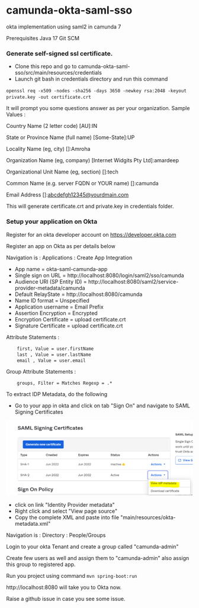 # camunda-okta-saml-sso
okta implementation using saml2 in camunda 7

Prerequisites 
Java 17
Git SCM

### Generate self-signed ssl certificate.

* Clone this repo and go to camunda-okta-saml-sso/src/main/resources/credentials
* Launch git bash in credentials directory and run this command 

`openssl req -x509 -nodes -sha256 -days 3650 -newkey rsa:2048 -keyout private.key -out certificate.crt`

It will prompt you some questions answer as per your organization.
Sample Values :

Country Name (2 letter code) [AU]:IN

State or Province Name (full name) [Some-State]:UP

Locality Name (eg, city) []:Amroha

Organization Name (eg, company) [Internet Widgits Pty Ltd]:amardeep

Organizational Unit Name (eg, section) []:tech

Common Name (e.g. server FQDN or YOUR name) []:camunda

Email Address []:abcdefgh12345@yourdmain.com

This will generate certificate.crt and private.key in credentials folder.

### Setup your application on Okta

Register for an okta developer account on https://developer.okta.com

Register an app on Okta as per details below

Navigation is : Applications : Create App Integration

*    App name                       = okta-saml-camunda-app
*    Single sign on URL             = http://localhost:8080/login/saml2/sso/camunda
*    Audience URI (SP Entity ID)    = http://localhost:8080/saml2/service-provider-metadata/camunda
*    Default RelayState             = http://localhost:8080/camunda
*    Name ID format                 = Unspecified
*    Application username           = Email Prefix
*    Assertion Encryption           = Encrypted
*    Encryption Certificate         = upload certificate.crt
*    Signature Certificate          = upload certificate.crt

   Attribute Statements :

        first, Value = user.firstName
        last , Value = user.lastName
        email , Value = user.email

   Group Attribute Statements :

        groups, Filter = Matches Regexp = .*

To extract IDP Metadata, do the following
- Go to your app in okta and click on tab "Sign On" and navigate to SAML Signing Certificates

![img.png](img.png)

- click on link "Identity Provider metadata"
- Right click and select "View page source"
- Copy the complete XML and paste into file "main/resources/okta-metadata.xml"

Navigation is :  Directory : People/Groups

Login to your okta Tenant and create a group called "camunda-admin"

Create few users as well and assign them to "camunda-admin" also assign this group to registered app.

Run you project using command `mvn spring-boot:run`

http://localhost:8080 will take you to Okta now.

Raise a github issue in case you see some issue.
